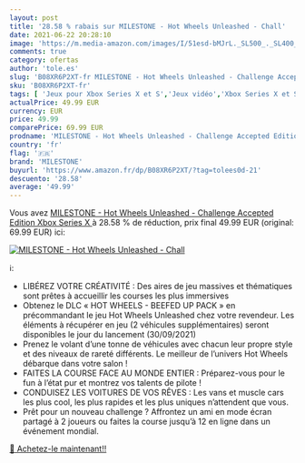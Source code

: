 ```yaml
---
layout: post
title: '28.58 % rabais sur MILESTONE - Hot Wheels Unleashed - Chall'
date: 2021-06-22 20:28:10
image: 'https://m.media-amazon.com/images/I/51esd-bMJrL._SL500_._SL400_.jpg'
comments: true
category: ofertas
author: 'tole.es'
slug: 'B08XR6P2XT-fr MILESTONE - Hot Wheels Unleashed - Challenge Accepted...'
sku: 'B08XR6P2XT-fr'
tags: [ 'Jeux pour Xbox Series X et S','Jeux vidéo','Xbox Series X et S : Consoles, jeux et accessoires','milestone', ]
actualPrice: 49.99 EUR
currency: EUR
price: 49.99
comparePrice: 69.99 EUR
prodname: 'MILESTONE - Hot Wheels Unleashed - Challenge Accepted Edition  Xbox Series X '
country: 'fr'
flag: '🇫🇷'
brand: 'MILESTONE'
buyurl: 'https://www.amazon.fr/dp/B08XR6P2XT/?tag=tolees0d-21'
descuento: '28.58'
average: '49.99'
---
```


Vous avez [MILESTONE - Hot Wheels Unleashed - Challenge Accepted Edition  Xbox Series X ](https://www.amazon.fr/dp/B08XR6P2XT/?tag=tolees0d-21)  à  28.58 % de réduction, prix final  49.99 EUR (original: 69.99 EUR) ici:

[![MILESTONE - Hot Wheels Unleashed - Chall](https://m.media-amazon.com/images/I/51esd-bMJrL._SL500_._SL400_.jpg)](https://www.amazon.fr/dp/B08XR6P2XT/?tag=tolees0d-21)

ℹ️:

- LIBÉREZ VOTRE CRÉATIVITÉ : Des aires de jeu massives et thématiques sont prêtes à accueillir les courses les plus immersives
- Obtenez le DLC « HOT WHEELS - BEEFED UP PACK » en précommandant le jeu Hot Wheels Unleashed chez votre revendeur. Les éléments à récupérer en jeu (2 véhicules supplémentaires) seront disponibles le jour du lancement (30/09/2021)
- Prenez le volant d’une tonne de véhicules avec chacun leur propre style et des niveaux de rareté différents. Le meilleur de l’univers Hot Wheels débarque dans votre salon !
- FAITES LA COURSE FACE AU MONDE ENTIER : Préparez-vous pour le fun à l’état pur et montrez vos talents de pilote !
- CONDUISEZ LES VOITURES DE VOS RÊVES : Les vans et muscle cars les plus cool, les plus rapides et les plus uniques n’attendent que vous.
- Prêt pour un nouveau challenge ? Affrontez un ami en mode écran partagé à 2 joueurs ou faites la course jusqu’à 12 en ligne dans un événement mondial.

[🛒 Achetez-le maintenant!!](https://www.amazon.fr/dp/B08XR6P2XT/?tag=tolees0d-21)
